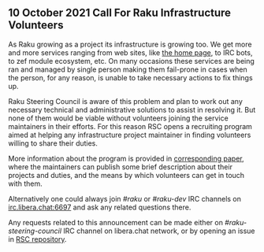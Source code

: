 10 October 2021 Call For Raku Infrastructure Volunteers
-------------------------------------------------------

As Raku growing as a project its infrastructure is growing too. We get more and
more services ranging from web sites, like [the home page](https://raku.org), to
IRC bots, to zef module ecosystem, etc. On many occasions these services are
being ran and managed by single person making them fail-prone in cases when the
person, for any reason, is unable to take necessary actions to fix things up.

Raku Steering Council is aware of this problem and plan to work out any
necessary technical and administrative solutions to assist in resolving it. But
none of them would be viable without volunteers joining the service maintainers
in their efforts. For this reason RSC opens a recruiting program aimed at
helping any infrastructure project maintainer in finding volunteers willing to
share their duties.

More information about the program is provided in [corresponding
paper](../papers/Infrastructure_Project_Contact_List.md), where the maintainers
can publish some brief description about their projects and duties, and the
means by which volunteers can get in touch with them.

Alternatively one could always join _#raku_ or _#raku-dev_ IRC channels on
[irc.libera.chat:6697](https://libera.chat/) and ask any related questions
there.

Any requests related to this announcement can be made either on
_#raku-steering-council_ IRC channel on libera.chat network, or by opening an
issue in [RSC repository](https://github.com/Raku/Raku-Steering-Council/issues).

